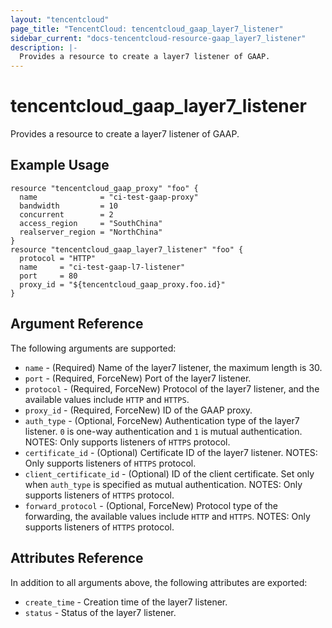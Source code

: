 ```yaml
---
layout: "tencentcloud"
page_title: "TencentCloud: tencentcloud_gaap_layer7_listener"
sidebar_current: "docs-tencentcloud-resource-gaap_layer7_listener"
description: |-
  Provides a resource to create a layer7 listener of GAAP.
---
```


# tencentcloud_gaap_layer7_listener

Provides a resource to create a layer7 listener of GAAP.

## Example Usage

```hcl
resource "tencentcloud_gaap_proxy" "foo" {
  name              = "ci-test-gaap-proxy"
  bandwidth         = 10
  concurrent        = 2
  access_region     = "SouthChina"
  realserver_region = "NorthChina"
}
resource "tencentcloud_gaap_layer7_listener" "foo" {
  protocol = "HTTP"
  name     = "ci-test-gaap-l7-listener"
  port     = 80
  proxy_id = "${tencentcloud_gaap_proxy.foo.id}"
}
```

## Argument Reference

The following arguments are supported:

* `name` - (Required) Name of the layer7 listener, the maximum length is 30.
* `port` - (Required, ForceNew) Port of the layer7 listener.
* `protocol` - (Required, ForceNew) Protocol of the layer7 listener, and the available values include `HTTP` and `HTTPS`.
* `proxy_id` - (Required, ForceNew) ID of the GAAP proxy.
* `auth_type` - (Optional, ForceNew) Authentication type of the layer7 listener. `0` is one-way authentication and `1` is mutual authentication. NOTES: Only supports listeners of `HTTPS` protocol.
* `certificate_id` - (Optional) Certificate ID of the layer7 listener. NOTES: Only supports listeners of `HTTPS` protocol.
* `client_certificate_id` - (Optional) ID of the client certificate. Set only when `auth_type` is specified as mutual authentication.  NOTES: Only supports listeners of `HTTPS` protocol.
* `forward_protocol` - (Optional, ForceNew) Protocol type of the forwarding, the available values include `HTTP` and `HTTPS`. NOTES: Only supports listeners of `HTTPS` protocol.

## Attributes Reference

In addition to all arguments above, the following attributes are exported:

* `create_time` - Creation time of the layer7 listener.
* `status` - Status of the layer7 listener.


